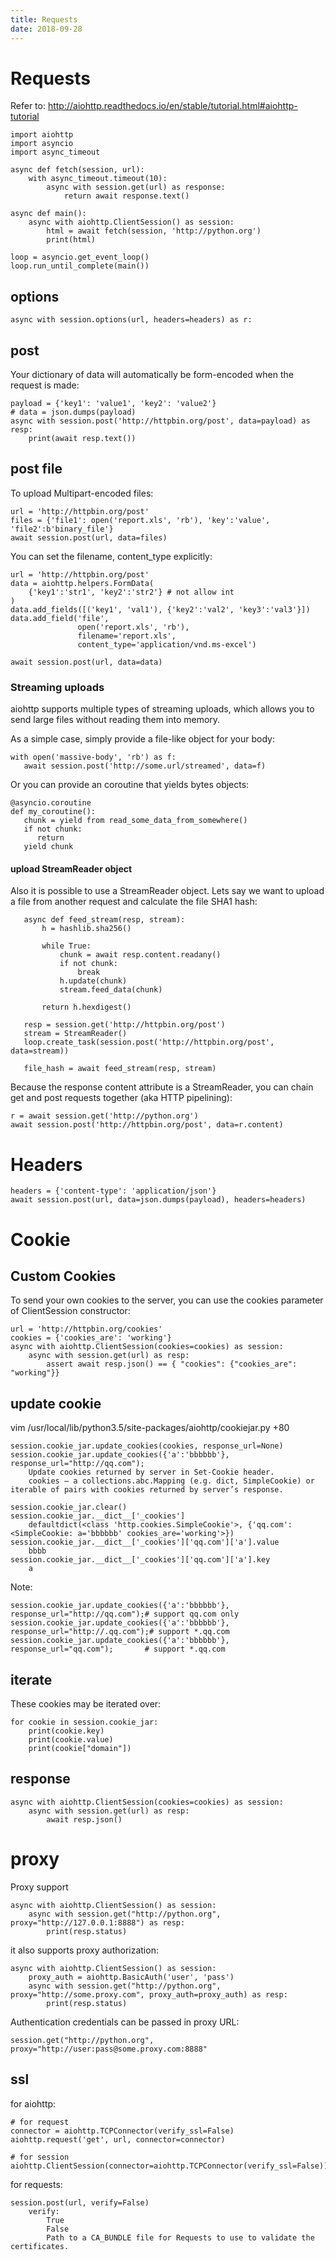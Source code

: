 ```yaml
---
title: Requests
date: 2018-09-28
---
```

# Requests
Refer to: http://aiohttp.readthedocs.io/en/stable/tutorial.html#aiohttp-tutorial
```
import aiohttp
import asyncio
import async_timeout

async def fetch(session, url):
    with async_timeout.timeout(10):
        async with session.get(url) as response:
            return await response.text()

async def main():
    async with aiohttp.ClientSession() as session:
        html = await fetch(session, 'http://python.org')
        print(html)

loop = asyncio.get_event_loop()
loop.run_until_complete(main())
```

## options

    async with session.options(url, headers=headers) as r:

## post
Your dictionary of data will automatically be form-encoded when the request is made:

    payload = {'key1': 'value1', 'key2': 'value2'}
    # data = json.dumps(payload)
    async with session.post('http://httpbin.org/post', data=payload) as resp:
        print(await resp.text())

## post file
To upload Multipart-encoded files:

    url = 'http://httpbin.org/post'
    files = {'file1': open('report.xls', 'rb'), 'key':'value', 'file2':b'binary_file'}
    await session.post(url, data=files)

You can set the filename, content_type explicitly:

    url = 'http://httpbin.org/post'
    data = aiohttp.helpers.FormData(
        {'key1':'str1', 'key2':'str2'} # not allow int
    )
    data.add_fields([('key1', 'val1'), {'key2':'val2', 'key3':'val3'}])
    data.add_field('file',
                   open('report.xls', 'rb'),
                   filename='report.xls',
                   content_type='application/vnd.ms-excel')

    await session.post(url, data=data)

### Streaming uploads
aiohttp supports multiple types of streaming uploads, which allows you to send large files without reading them into memory.

As a simple case, simply provide a file-like object for your body:

    with open('massive-body', 'rb') as f:
       await session.post('http://some.url/streamed', data=f)

Or you can provide an coroutine that yields bytes objects:

    @asyncio.coroutine
    def my_coroutine():
       chunk = yield from read_some_data_from_somewhere()
       if not chunk:
          return
       yield chunk

#### upload StreamReader object
Also it is possible to use a StreamReader object.
Lets say we want to upload a file from another request and calculate the file SHA1 hash:

       async def feed_stream(resp, stream):
           h = hashlib.sha256()

           while True:
               chunk = await resp.content.readany()
               if not chunk:
                   break
               h.update(chunk)
               stream.feed_data(chunk)

           return h.hexdigest()

       resp = session.get('http://httpbin.org/post')
       stream = StreamReader()
       loop.create_task(session.post('http://httpbin.org/post', data=stream))

       file_hash = await feed_stream(resp, stream)

Because the response content attribute is a StreamReader, you can chain get and post requests together (aka HTTP pipelining):

    r = await session.get('http://python.org')
    await session.post('http://httpbin.org/post', data=r.content)

# Headers

    headers = {'content-type': 'application/json'}
    await session.post(url, data=json.dumps(payload), headers=headers)

# Cookie

## Custom Cookies
To send your own cookies to the server, you can use the cookies parameter of ClientSession constructor:

    url = 'http://httpbin.org/cookies'
    cookies = {'cookies_are': 'working'}
    async with aiohttp.ClientSession(cookies=cookies) as session:
        async with session.get(url) as resp:
            assert await resp.json() == { "cookies": {"cookies_are": "working"}}

## update cookie
vim /usr/local/lib/python3.5/site-packages/aiohttp/cookiejar.py +80

    session.cookie_jar.update_cookies(cookies, response_url=None)
    session.cookie_jar.update_cookies({'a':'bbbbbb'}, response_url="http://qq.com");
        Update cookies returned by server in Set-Cookie header.
        cookies – a collections.abc.Mapping (e.g. dict, SimpleCookie) or iterable of pairs with cookies returned by server’s response.

    session.cookie_jar.clear()
    session.cookie_jar.__dict__['_cookies']
        defaultdict(<class 'http.cookies.SimpleCookie'>, {'qq.com': <SimpleCookie: a='bbbbbb' cookies_are='working'>})
    session.cookie_jar.__dict__['_cookies']['qq.com']['a'].value
        bbbb
    session.cookie_jar.__dict__['_cookies']['qq.com']['a'].key
        a

Note:

    session.cookie_jar.update_cookies({'a':'bbbbbb'}, response_url="http://qq.com");# support qq.com only
    session.cookie_jar.update_cookies({'a':'bbbbbb'}, response_url="http://.qq.com");# support *.qq.com
    session.cookie_jar.update_cookies({'a':'bbbbbb'}, response_url="qq.com");       # support *.qq.com

## iterate
These cookies may be iterated over:

    for cookie in session.cookie_jar:
        print(cookie.key)
        print(cookie.value)
        print(cookie["domain"])

## response
    async with aiohttp.ClientSession(cookies=cookies) as session:
        async with session.get(url) as resp:
            await resp.json()


# proxy
Proxy support

    async with aiohttp.ClientSession() as session:
        async with session.get("http://python.org", proxy="http://127.0.0.1:8888") as resp:
            print(resp.status)

it also supports proxy authorization:

    async with aiohttp.ClientSession() as session:
        proxy_auth = aiohttp.BasicAuth('user', 'pass')
        async with session.get("http://python.org", proxy="http://some.proxy.com", proxy_auth=proxy_auth) as resp:
            print(resp.status)

Authentication credentials can be passed in proxy URL:

    session.get("http://python.org", proxy="http://user:pass@some.proxy.com:8888"

## ssl
for aiohttp:

    # for request
    connector = aiohttp.TCPConnector(verify_ssl=False)
    aiohttp.request('get', url, connector=connector)

    # for session
    aiohttp.ClientSession(connector=aiohttp.TCPConnector(verify_ssl=False))

for requests:

    session.post(url, verify=False)
        verify:
            True
            False
            Path to a CA_BUNDLE file for Requests to use to validate the certificates.